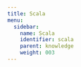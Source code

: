 ```yaml
---
title: Scala
menu:
  sidebar:
    name: Scala
    identifier: scala
    parent: knowledge
    weight: 003
---
```

